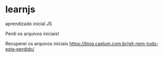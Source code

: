 # learnjs
aprendizado inicial JS

Perdi os arquivos iniciais!

Recuperei os arquivos iniciais https://blog.caelum.com.br/git-nem-tudo-esta-perdido/